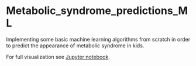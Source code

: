 # Metabolic_syndrome_predictions_ML

Implementing some basic machine learning algorithms from scratch in order to predict the appearance of metabolic syndrome in kids.

For full visualization see [Jupyter notebook](https://github.com/tamarailic/Metabolic_syndrom_predictions_ML/blob/main/Projekat/Predvidjanje%20metabolickog%20sindroma.ipynb).
